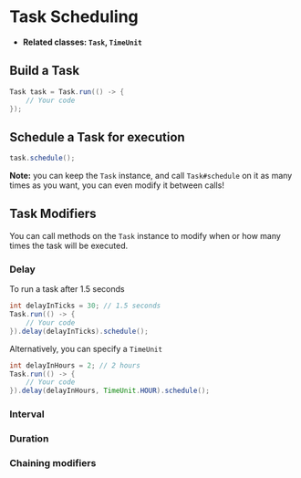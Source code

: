 # Task Scheduling

- **Related classes: `Task`, `TimeUnit`**

## Build a Task

```java
Task task = Task.run(() -> {
    // Your code
});
```

## Schedule a Task for execution

```java
task.schedule();
```

**Note:** you can keep the `Task` instance, and call `Task#schedule` on it as
many times as you want, you can even modify it between calls!

## Task Modifiers

You can call methods on the `Task` instance to modify when or how many times the task will be executed.

### Delay

To run a task after 1.5 seconds

```java
int delayInTicks = 30; // 1.5 seconds
Task.run(() -> {
    // Your code
}).delay(delayInTicks).schedule();
```

Alternatively, you can specify a `TimeUnit`

```java
int delayInHours = 2; // 2 hours
Task.run(() -> {
    // Your code
}).delay(delayInHours, TimeUnit.HOUR).schedule();
```

### Interval

### Duration

### Chaining modifiers
